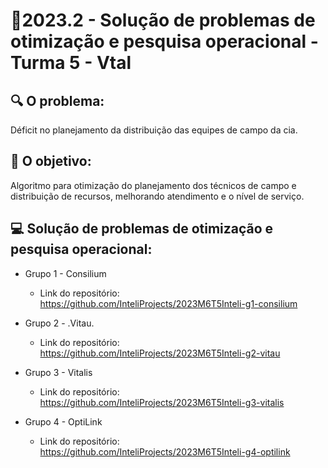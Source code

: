 # 🙋‍2023.2 - Solução de problemas de otimização e pesquisa operacional - Turma 5 - Vtal

## 🔍 O problema:

Déficit no planejamento da distribuição das equipes de campo da cia.

## 🎯 O objetivo:

Algoritmo para otimização do planejamento dos técnicos de campo e distribuição de recursos, melhorando atendimento e o nível de serviço.

## 💻 Solução de problemas de otimização e pesquisa operacional:

- Grupo 1 - Consilium
  - Link do repositório: https://github.com/InteliProjects/2023M6T5Inteli-g1-consilium

- Grupo 2 - .Vitau.
  - Link do repositório: https://github.com/InteliProjects/2023M6T5Inteli-g2-vitau

- Grupo 3 - Vitalis
  - Link do repositório: https://github.com/InteliProjects/2023M6T5Inteli-g3-vitalis

- Grupo 4 - OptiLink
  - Link do repositório: https://github.com/InteliProjects/2023M6T5Inteli-g4-optilink

